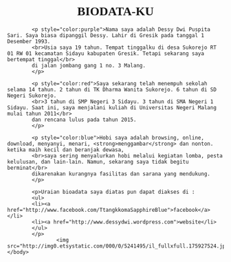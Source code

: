 <!DOCTYPE html>
<html>
  <head>
		<title>DESKRIPSI DIRI</title>
	</head>
	<body style="font-size:14px; font-family:Arial">
		<h1 align="center" style="font-family:Jokerman"><b>BIODATA-KU</b></h1>
			
			<p style="color:purple">Nama saya adalah Dessy Dwi Puspita Sari. Saya biasa dipanggil Dessy. Lahir di Gresik pada tanggal 1 Desember 1993.
			<br>Usia saya 19 tahun. Tempat tinggalku di desa Sukorejo RT 01 RW 01 kecamatan Sidayu kabupaten Gresik. Tetapi sekarang saya bertempat tinggal</br>
			di jalan jombang gang 1 no. 3 Malang. 
			</p>
			
			<p style="color:red">Saya sekarang telah menempuh sekolah selama 14 tahun. 2 tahun di TK Dharma Wanita Sukorejo. 6 tahun di SD Negeri Sukorejo.
			<br>3 tahun di SMP Negeri 3 Sidayu. 3 tahun di SMA Negeri 1 Sidayu. Saat ini, saya menjalani kuliah di Universitas Negeri Malang mulai tahun 2011</br>
			dan rencana lulus pada tahun 2015.			
			</p>
		
			<p style="color:blue">Hobi saya adalah browsing, online, download, menyanyi, menari, <strong>menggambar</strong> dan nonton. ketika maih kecil dan beranjak dewasa, 
			<br>saya sering menyalurkan hobi melalui kegiatan lomba, pesta kelulusan, dan lain-lain. Namun, sekarang saya tidak begitu berminat</br> 
			dikarenakan kurangnya fasilitas dan sarana yang mendukung.
			</p>
			
			<p>Uraian bioadata saya diatas pun dapat diakses di :
			<ul>
			<li><a href="http://www.facebook.com/TtangkkomaSapphireBlue">facebook</a></li>
			<li><a href="http://www.dessydwi.wordpress.com">website</li>
			</ul>
			</p>
					<img src="http://img0.etsystatic.com/000/0/5241495/il_fullxfull.175927524.jpg"/>
	</body>
</html>
